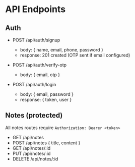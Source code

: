 # API Endpoints

## Auth
- POST /api/auth/signup
  - body: { name, email, phone, password }
  - response: 201 created (OTP sent if email configured)

- POST /api/auth/verify-otp
  - body: { email, otp }

- POST /api/auth/login
  - body: { email, password }
  - response: { token, user }

## Notes (protected)
All notes routes require `Authorization: Bearer <token>`

- GET /api/notes
- POST /api/notes { title, content }
- GET /api/notes/:id
- PUT /api/notes/:id
- DELETE /api/notes/:id
